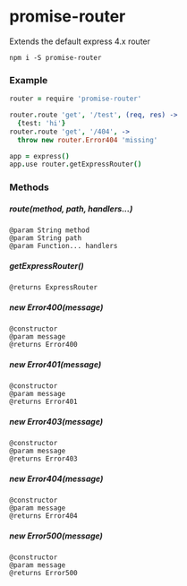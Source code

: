 # promise-router

Extends the default express 4.x router

```
npm i -S promise-router
```

### Example

```coffee
router = require 'promise-router'

router.route 'get', '/test', (req, res) ->
  {test: 'hi'}
router.route 'get', '/404', ->
  throw new router.Error404 'missing'

app = express()
app.use router.getExpressRouter()
```

### Methods

##### route(method, path, handlers...)

```
@param String method
@param String path
@param Function... handlers
```

##### getExpressRouter()

```
@returns ExpressRouter
```

##### new Error400(message)

```
@constructor
@param message
@returns Error400
```

##### new Error401(message)

```
@constructor
@param message
@returns Error401
```

##### new Error403(message)

```
@constructor
@param message
@returns Error403
```

##### new Error404(message)

```
@constructor
@param message
@returns Error404
```

##### new Error500(message)

```
@constructor
@param message
@returns Error500
```
